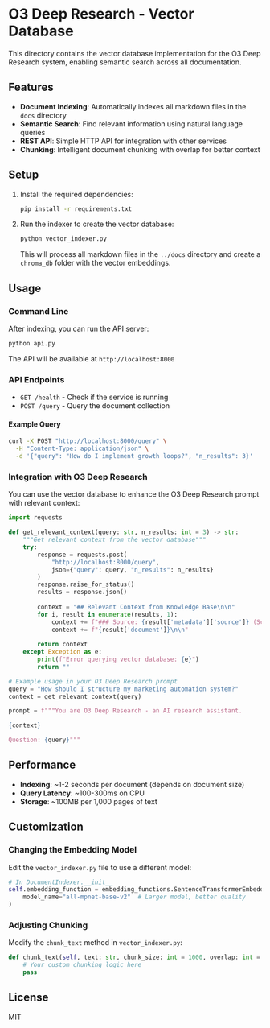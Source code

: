 # O3 Deep Research - Vector Database

This directory contains the vector database implementation for the O3 Deep Research system, enabling semantic search across all documentation.

## Features

- **Document Indexing**: Automatically indexes all markdown files in the `docs` directory
- **Semantic Search**: Find relevant information using natural language queries
- **REST API**: Simple HTTP API for integration with other services
- **Chunking**: Intelligent document chunking with overlap for better context

## Setup

1. Install the required dependencies:
   ```bash
   pip install -r requirements.txt
   ```

2. Run the indexer to create the vector database:
   ```bash
   python vector_indexer.py
   ```
   This will process all markdown files in the `../docs` directory and create a `chroma_db` folder with the vector embeddings.

## Usage

### Command Line

After indexing, you can run the API server:

```bash
python api.py
```

The API will be available at `http://localhost:8000`

### API Endpoints

- `GET /health` - Check if the service is running
- `POST /query` - Query the document collection

#### Example Query

```bash
curl -X POST "http://localhost:8000/query" \
  -H "Content-Type: application/json" \
  -d '{"query": "How do I implement growth loops?", "n_results": 3}'
```

### Integration with O3 Deep Research

You can use the vector database to enhance the O3 Deep Research prompt with relevant context:

```python
import requests

def get_relevant_context(query: str, n_results: int = 3) -> str:
    """Get relevant context from the vector database"""
    try:
        response = requests.post(
            "http://localhost:8000/query",
            json={"query": query, "n_results": n_results}
        )
        response.raise_for_status()
        results = response.json()
        
        context = "## Relevant Context from Knowledge Base\n\n"
        for i, result in enumerate(results, 1):
            context += f"### Source: {result['metadata']['source']} (Score: {result['score']:.2f})\n"
            context += f"{result['document']}\n\n"
            
        return context
    except Exception as e:
        print(f"Error querying vector database: {e}")
        return ""

# Example usage in your O3 Deep Research prompt
query = "How should I structure my marketing automation system?"
context = get_relevant_context(query)

prompt = f"""You are O3 Deep Research - an AI research assistant.

{context}

Question: {query}"""
```

## Performance

- **Indexing**: ~1-2 seconds per document (depends on document size)
- **Query Latency**: ~100-300ms on CPU
- **Storage**: ~100MB per 1,000 pages of text

## Customization

### Changing the Embedding Model

Edit the `vector_indexer.py` file to use a different model:

```python
# In DocumentIndexer.__init__
self.embedding_function = embedding_functions.SentenceTransformerEmbeddingFunction(
    model_name="all-mpnet-base-v2"  # Larger model, better quality
)
```

### Adjusting Chunking

Modify the `chunk_text` method in `vector_indexer.py`:

```python
def chunk_text(self, text: str, chunk_size: int = 1000, overlap: int = 200) -> List[str]:
    # Your custom chunking logic here
    pass
```

## License

MIT
